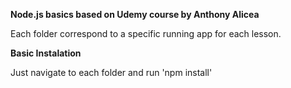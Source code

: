 **Node.js basics based on Udemy course by Anthony Alicea**

Each folder correspond to a specific running app for each lesson.

**Basic Instalation**

Just navigate to each folder and run 'npm install'